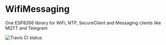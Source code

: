 # WifiMessaging
One ESP8266 library for WiFi, NTP, SecureClient and Messaging clients like MQTT and Telegram

![Travis CI status](https://api.travis-ci.com/Bolukan/WifiMessaging.svg?branch=master)
